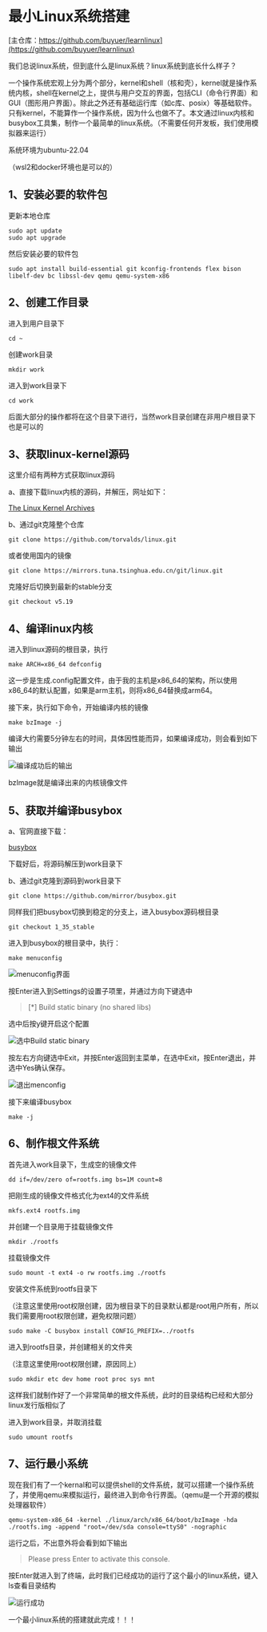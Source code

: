 # 最小Linux系统搭建

[主仓库：https://github.com/buyuer/learnlinux](https://github.com/buyuer/learnlinux)

我们总说linux系统，但到底什么是linux系统？linux系统到底长什么样子？

一个操作系统宏观上分为两个部分，kernel和shell（核和壳），kernel就是操作系统内核，shell在kernel之上，提供与用户交互的界面，包括CLI（命令行界面）和GUI（图形用户界面）。除此之外还有基础运行库（如c库、posix）等基础软件。只有kernel，不能算作一个操作系统，因为什么也做不了。本文通过linux内核和busybox工具集，制作一个最简单的linux系统。（不需要任何开发板，我们使用模拟器来运行）

系统环境为ubuntu-22.04

（wsl2和docker环境也是可以的）

## 1、安装必要的软件包

更新本地仓库

```shell
sudo apt update
sudo apt upgrade
```

然后安装必要的软件包

```shell
sudo apt install build-essential git kconfig-frontends flex bison libelf-dev bc libssl-dev qemu qemu-system-x86
```

## 2、创建工作目录

进入到用户目录下

```shell
cd ~
```

创建work目录

```shell
mkdir work
```

进入到work目录下

```shell
cd work
```

后面大部分的操作都将在这个目录下进行，当然work目录创建在非用户根目录下也是可以的

## 3、获取linux-kernel源码

这里介绍有两种方式获取linux源码

a、直接下载linux内核的源码，并解压，网址如下：

[The Linux Kernel Archives](https://www.kernel.org/)

b、通过git克隆整个仓库

```shell
git clone https://github.com/torvalds/linux.git
```

或者使用国内的镜像

```shell
git clone https://mirrors.tuna.tsinghua.edu.cn/git/linux.git
```

克隆好后切换到最新的stable分支

```shell
git checkout v5.19
```

## 4、编译linux内核

进入到linux源码的根目录，执行

```shell
make ARCH=x86_64 defconfig
```

这一步是生成.config配置文件，由于我的主机是x86_64的架构，所以使用x86_64的默认配置，如果是arm主机，则将x86_64替换成arm64。

接下来，执行如下命令，开始编译内核的镜像

```shell
make bzImage -j
```

编译大约需要5分钟左右的时间，具体因性能而异，如果编译成功，则会看到如下输出

![编译成功后的输出](image/搭建最小的linux系统/1662372225153.png "编译成功后的输出")

bzImage就是编译出来的内核镜像文件

## 5、获取并编译busybox

a、官网直接下载：

[busybox](https://busybox.net/)

下载好后，将源码解压到work目录下

b、通过git克隆到源码到work目录下

```shell
git clone https://github.com/mirror/busybox.git
```

同样我们把busybox切换到稳定的分支上，进入busybox源码根目录

```shell
git checkout 1_35_stable
```

进入到busybox的根目录中，执行：

```shell
make menuconfig
```

![menuconfig界面](image/搭建最小的linux系统/1662375959239.png "menuconfig界面")

按Enter进入到Settings的设置子项里，并通过方向下键选中

> [*] Build static binary (no shared libs)

选中后按y键开启这个配置

![选中Build static binary](image/搭建最小的linux系统/1662376011674.png "选中Build static binary")

按左右方向键选中Exit，并按Enter返回到主菜单，在选中Exit，按Enter退出，并选中Yes确认保存。

![退出menconfig](image/搭建最小的linux系统/1662376057849.png "退出menconfig")

接下来编译busybox

```shell
make -j
```

## 6、制作根文件系统

首先进入work目录下，生成空的镜像文件

```shell
dd if=/dev/zero of=rootfs.img bs=1M count=8
```

把刚生成的镜像文件格式化为ext4的文件系统

```shell
mkfs.ext4 rootfs.img
```

并创建一个目录用于挂载镜像文件

```shell
mkdir ./rootfs
```

挂载镜像文件

```shell
sudo mount -t ext4 -o rw rootfs.img ./rootfs
```

安装文件系统到rootfs目录下

（注意这里使用root权限创建，因为根目录下的目录默认都是root用户所有，所以我们需要用root权限创建，避免权限问题）

```shell
sudo make -C busybox install CONFIG_PREFIX=../rootfs
```

进入到rootfs目录，并创建相关的文件夹

（注意这里使用root权限创建，原因同上）

```shell
sudo mkdir etc dev home root proc sys mnt
```

这样我们就制作好了一个非常简单的根文件系统，此时的目录结构已经和大部分linux发行版相似了

进入到work目录，并取消挂载

```shell
sudo umount rootfs
```

## 7、运行最小系统

现在我们有了一个kernal和可以提供shell的文件系统，就可以搭建一个操作系统了，并使用qemu来模拟运行，最终进入到命令行界面。（qemu是一个开源的模拟处理器软件）

```shell
qemu-system-x86_64 -kernel ./linux/arch/x86_64/boot/bzImage -hda ./rootfs.img -append "root=/dev/sda console=ttyS0" -nographic
```

运行之后，不出意外将会看到如下输出

> Please press Enter to activate this console.

按Enter就进入到了终端，此时我们已经成功的运行了这个最小的linux系统，键入ls查看目录结构

![运行成功](image/搭建最小的linux系统/1662377320338.png "运行成功")

一个最小linux系统的搭建就此完成！！！

